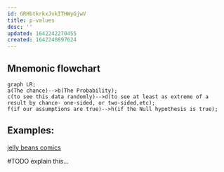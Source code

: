 ```yaml
---
id: GRHbtkrkxJvkITHWyGjwV
title: p-values
desc: ''
updated: 1642242270455
created: 1642240897624
---
```


## Mnemonic flowchart

```mermaid
graph LR;
a(The chance)-->b(The Probability);
c(to see this data randomly)-->d(to see at least as extreme of a result by chance- one-sided, or two-sided,etc);
f(if our assumptions are true)-->h(if the Null hypothesis is true);
```

## Examples:
[jelly beans comics](https://xkcd.com/882/)

#TODO explain this...


